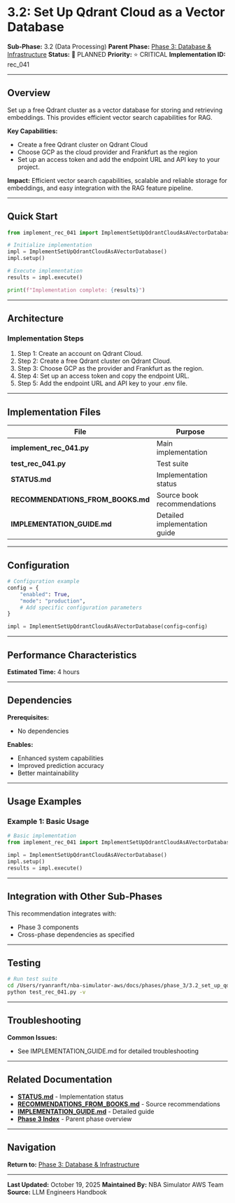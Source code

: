 # 3.2: Set Up Qdrant Cloud as a Vector Database

**Sub-Phase:** 3.2 (Data Processing)
**Parent Phase:** [Phase 3: Database & Infrastructure](../PHASE_3_INDEX.md)
**Status:** 🔵 PLANNED
**Priority:** ⭐ CRITICAL
**Implementation ID:** rec_041

---

## Overview

Set up a free Qdrant cluster as a vector database for storing and retrieving embeddings. This provides efficient vector search capabilities for RAG.

**Key Capabilities:**
- Create a free Qdrant cluster on Qdrant Cloud
- Choose GCP as the cloud provider and Frankfurt as the region
- Set up an access token and add the endpoint URL and API key to your project.

**Impact:**
Efficient vector search capabilities, scalable and reliable storage for embeddings, and easy integration with the RAG feature pipeline.

---

## Quick Start

```python
from implement_rec_041 import ImplementSetUpQdrantCloudAsAVectorDatabase

# Initialize implementation
impl = ImplementSetUpQdrantCloudAsAVectorDatabase()
impl.setup()

# Execute implementation
results = impl.execute()

print(f"Implementation complete: {results}")
```

---

## Architecture

### Implementation Steps

1. Step 1: Create an account on Qdrant Cloud.
2. Step 2: Create a free Qdrant cluster on Qdrant Cloud.
3. Step 3: Choose GCP as the provider and Frankfurt as the region.
4. Step 4: Set up an access token and copy the endpoint URL.
5. Step 5: Add the endpoint URL and API key to your .env file.

---

## Implementation Files

| File | Purpose |
|------|---------|
| **implement_rec_041.py** | Main implementation |
| **test_rec_041.py** | Test suite |
| **STATUS.md** | Implementation status |
| **RECOMMENDATIONS_FROM_BOOKS.md** | Source book recommendations |
| **IMPLEMENTATION_GUIDE.md** | Detailed implementation guide |

---

## Configuration

```python
# Configuration example
config = {
    "enabled": True,
    "mode": "production",
    # Add specific configuration parameters
}

impl = ImplementSetUpQdrantCloudAsAVectorDatabase(config=config)
```

---

## Performance Characteristics

**Estimated Time:** 4 hours

---

## Dependencies

**Prerequisites:**
- No dependencies

**Enables:**
- Enhanced system capabilities
- Improved prediction accuracy
- Better maintainability

---

## Usage Examples

### Example 1: Basic Usage

```python
# Basic implementation
from implement_rec_041 import ImplementSetUpQdrantCloudAsAVectorDatabase

impl = ImplementSetUpQdrantCloudAsAVectorDatabase()
impl.setup()
results = impl.execute()
```

---

## Integration with Other Sub-Phases

This recommendation integrates with:
- Phase 3 components
- Cross-phase dependencies as specified

---

## Testing

```bash
# Run test suite
cd /Users/ryanranft/nba-simulator-aws/docs/phases/phase_3/3.2_set_up_qdrant_cloud_as_a_vector_database
python test_rec_041.py -v
```

---

## Troubleshooting

**Common Issues:**
- See IMPLEMENTATION_GUIDE.md for detailed troubleshooting

---

## Related Documentation

- **[STATUS.md](STATUS.md)** - Implementation status
- **[RECOMMENDATIONS_FROM_BOOKS.md](RECOMMENDATIONS_FROM_BOOKS.md)** - Source recommendations
- **[IMPLEMENTATION_GUIDE.md](IMPLEMENTATION_GUIDE.md)** - Detailed guide
- **[Phase 3 Index](../PHASE_3_INDEX.md)** - Parent phase overview

---

## Navigation

**Return to:** [Phase 3: Database & Infrastructure](../PHASE_3_INDEX.md)

---

**Last Updated:** October 19, 2025
**Maintained By:** NBA Simulator AWS Team
**Source:** LLM Engineers Handbook

